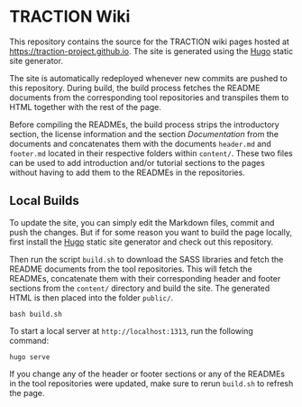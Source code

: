 # TRACTION Wiki

This repository contains the source for the TRACTION wiki pages hosted at
https://traction-project.github.io. The site is generated using the
[Hugo](https://gohugo.io) static site generator.

The site is automatically redeployed whenever new commits are pushed to this
repository. During build, the build process fetches the README documents from
the corresponding tool repositories and transpiles them to HTML together with
the rest of the page.

Before compiling the READMEs, the build process strips the introductory section,
the license information and the section *Documentation* from the documents and
concatenates them with the documents `header.md` and `footer.md` located in
their respective folders within `content/`. These two files can be used to add
introduction and/or tutorial sections to the pages without having to add them
to the READMEs in the repositories.

## Local Builds

To update the site, you can simply edit the Markdown files, commit and push the
changes. But if for some reason you want to build the page locally, first
install the [Hugo](https://gohugo.io) static site generator and check out this
repository.

Then run the script `build.sh` to download the SASS libraries and fetch the
README documents from the tool repositories. This will fetch the READMEs,
concatenate them with their corresponding header and footer sections from the
`content/` directory and build the site. The generated HTML is then placed into
the folder `public/`.

    bash build.sh

To start a local server at `http://localhost:1313`, run the following command:

    hugo serve

If you change any of the header or footer sections or any of the READMEs in the
tool repositories were updated, make sure to rerun `build.sh` to refresh the
page.
